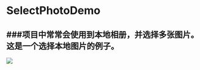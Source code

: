 # SelectPhotoDemo
###项目中常常会使用到本地相册，并选择多张图片。这是一个选择本地图片的例子。
---
![](https://github.com/LiWeiQin/SelectPhotoDemo/blob/master/selectPhoto.gif)  
